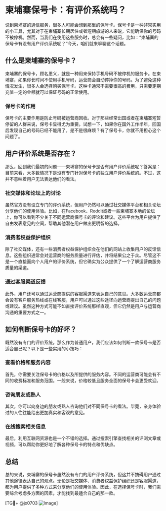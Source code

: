 # 柬埔寨保号卡：有评价系统吗？

说到柬埔寨的通信服务，很多人可能会想到那里的保号卡。保号卡是一种非常实用的小工具，尤其对于在柬埔寨长期居住或者短期旅游的人来说，它能确保你的号码不被停机。然而，当我们在使用这些服务时，总会有一些疑问，比如：“柬埔寨的保号卡有没有用户评价系统呢？”今天，咱们就来聊聊这个话题。

## 什么是柬埔寨的保号卡？

柬埔寨的保号卡，顾名思义，就是一种用来保持手机号码不被停机的服务卡。在柬埔寨，如果你长时间不使用手机号码，运营商会自动停掉你的号码。为了避免这种情况发生，很多人会选择购买保号卡。这种卡通常不需要很高的费用，只需要定期充值一定的金额就可以保证号码的正常使用。

### 保号卡的作用

保号卡的主要作用是防止号码被运营商回收。对于那些经常出国或者在柬埔寨短暂停留的人群来说，保号卡显得尤为重要。试想一下，如果你在国外工作半年，回国后发现自己的号码已经不能用了，是不是很麻烦？有了保号卡，你就不用担心这个问题了。

## 用户评价系统是否存在？

那么，回到我们最初的问题——柬埔寨的保号卡是否有用户评价系统呢？答案是：目前来看，大多数情况下是没有专门针对保号卡的独立用户评价系统的。不过，这并不意味着用户无法表达他们的看法。

### 社交媒体和论坛上的讨论

虽然官方没有设立专门的评价系统，但用户仍然可以通过社交媒体平台和相关论坛分享他们的使用体验。比如，在Facebook、Reddit或者一些柬埔寨本地的论坛上，你可以看到不少关于不同运营商保号卡的评论和建议。这些平台为用户提供了自由发表意见的空间，帮助其他潜在用户做出更明智的选择。

### 消费者权益保护组织

除了社交媒体，还有一些消费者权益保护组织会在他们的网站上收集用户的反馈信息。这些组织通常会对运营商的服务质量进行评估，并将结果公之于众。尽管这不是一个直接面向个人用户的评价系统，但它确实为公众提供了一个了解运营商服务质量的渠道。

### 通过客服渠道反馈

此外，用户还可以通过运营商提供的客服渠道来表达自己的意见。大多数运营商都会设有客户服务热线或在线客服，用户可以通过这些途径向运营商提出自己的问题或建议。虽然这种方式可能不如直接评价系统那样直观，但它仍然是用户与运营商沟通的重要方式之一。

## 如何判断保号卡的好坏？

既然没有专门的评价系统，那么作为普通用户，我们应该如何判断一款保号卡是否适合自己呢？以下是一些实用的小技巧：

### 查看价格和服务内容

首先，你需要关注保号卡的价格以及所提供的服务内容。不同的运营商可能会有不同的收费标准和服务范围。一般来说，价格较低且服务全面的保号卡会更受欢迎。

### 咨询朋友或熟人

其次，你可以向身边的朋友或熟人咨询他们对不同保号卡的看法。毕竟，亲身体验过的人往往能给出更加真实和客观的意见。

### 在线搜索相关信息

最后，利用互联网资源也是一个不错的选择。通过搜索引擎查找相关的评测文章或视频，可以帮助你更好地了解各种保号卡的特点和优缺点。

## 总结

总的来说，柬埔寨的保号卡虽然没有专门的用户评价系统，但这并不妨碍用户通过其他途径表达自己的观点。无论是社交媒体、消费者权益保护组织还是客服渠道，都为用户提供了多种方式来分享他们的使用体验。因此，在选择保号卡时，我们需要综合考虑多方面的因素，才能找到最适合自己的那一款。

[TG💪+ @jx0703 ![Image](https://github.com/user-attachments/assets/dbca1d08-cadb-493c-b0ec-ad6f7a83f270)]